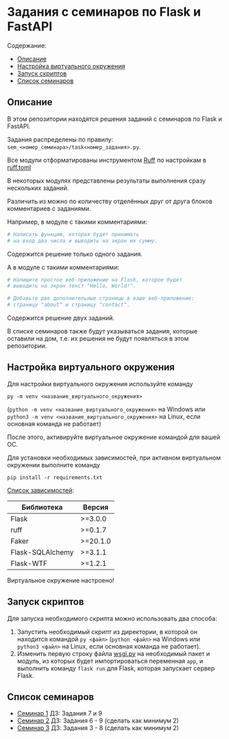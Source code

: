 # Задания с семинаров по Flask и FastAPI

Содержание:

- [Описание](#описание)
- [Настройка виртуального окружения](#настройка-виртуального-окружения)
- [Запуск скриптов](#запуск-скриптов)
- [Список семинаров](#список-семинаров)

## Описание

В этом репозитории находятся решения заданий с семинаров  по Flask и FastAPI.

Задания распределены по правилу: `sem_<номер_семинара>/task<номер_задания>.py`.

Все модули отформатированы инструментом [Ruff](https://docs.astral.sh/ruff/) по настройкам в [ruff.toml](./ruff.toml)

В некоторых модулях представлены результаты выполнения сразу нескольких заданий.

Различить из можно по количеству отделённых друг от друга блоков комментариев с заданиями.

Например, в модуле с такими комментариями:

```python
# Написать функцию, которая будет принимать
# на вход два числа и выводить на экран их сумму.
```

Содержится решение только одного задания.

А в модуле с такими комментариями:

```python
# Напишите простое веб-приложение на Flask, которое будет
# выводить на экран текст "Hello, World!".

# Добавьте две дополнительные страницы в ваше веб-приложение:
# страницу "about" и страницу "contact".
```

Содержится решение двух заданий.

В списке семинаров также будут указываться задания, которые оставили на дом, т.е. их решения не будут появляться в этом репозитории.

## Настройка виртуального окружения

Для настройки виртуального окружения используйте команду 

`py -m venv <название_виртуального_окружения>`

(`python -m venv <название_виртуального_окружения>` на Windows или `python3 -m venv <название_виртуального_окружения>` на Linux, если основная команда не работает)

После этого, активируйте виртуальное окружение командой для вашей ОС.

Для установки необходимых зависимостей, при активном виртуальном окружении выполните команду

`pip install -r requirements.txt`

[Список зависимостей](./requirements.txt):

| Библиотека | Версия |
|---|---|
| Flask | >=3.0.0 |
| ruff | >=0.1.7 |
| Faker | >=20.1.0 |
| Flask-SQLAlchemy | >=3.1.1 |
| Flask-WTF | >=1.2.1 |

Виртуальное окружение настроено!

## Запуск скриптов

Для запуска необходимого скрипта можно использовать два способа:

1. Запустить необходимый скрипт из директории, в которой он находится командой `py <файл>` (`python <файл>` на Windows или `python3 <файл>` на Linux, если основная команда не работает).
2. Изменить первую строку файла [wsgi.py](wsgi.py) на необходимый пакет и модуль, из которых будет импортироваться переменная `app`, и выполнить команду `flask run` для Flask, которая запускает сервер Flask.


## Список семинаров

- [Семинар 1](./sem_1/) ДЗ: Задания 7 и 9
- [Семинар 2](./sem_2/) ДЗ: Задания 6 - 9 (сделать как минимум 2)
- [Семинар 3](./sem_3/) ДЗ: Задания 3 - 8 (сделать как минимум 2)
